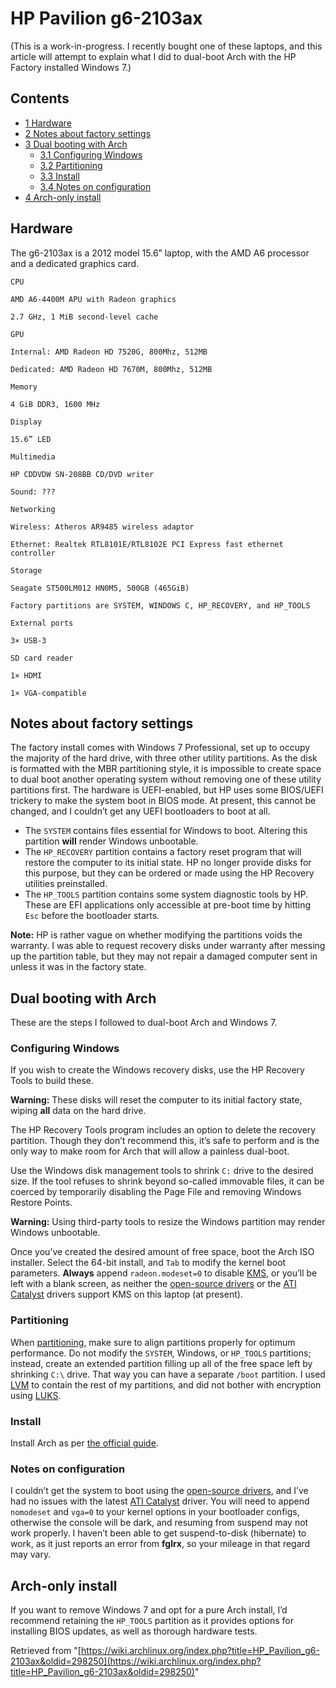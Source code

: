 # HP Pavilion g6-2103ax

(This is a work-in-progress. I recently bought one of these laptops, and this article will attempt to explain what I did to dual-boot Arch with the HP Factory installed Windows 7.)

## Contents

*   [1 Hardware](#Hardware)
*   [2 Notes about factory settings](#Notes_about_factory_settings)
*   [3 Dual booting with Arch](#Dual_booting_with_Arch)
    *   [3.1 Configuring Windows](#Configuring_Windows)
    *   [3.2 Partitioning](#Partitioning)
    *   [3.3 Install](#Install)
    *   [3.4 Notes on configuration](#Notes_on_configuration)
*   [4 Arch-only install](#Arch-only_install)

## Hardware

The g6-2103ax is a 2012 model 15.6” laptop, with the AMD A6 processor and a dedicated graphics card.

	CPU

	AMD A6-4400M APU with Radeon graphics

	2.7 GHz, 1 MiB second-level cache

	GPU

	Internal: AMD Radeon HD 7520G, 800Mhz, 512MB

	Dedicated: AMD Radeon HD 7670M, 800Mhz, 512MB

	Memory

	4 GiB DDR3, 1600 MHz

	Display

	15.6” LED

	Multimedia

	HP CDDVDW SN-208BB CD/DVD writer

	Sound: ???

	Networking

	Wireless: Atheros AR9485 wireless adaptor

	Ethernet: Realtek RTL8101E/RTL8102E PCI Express fast ethernet controller

	Storage

	Seagate ST500LM012 HN0M5, 500GB (465GiB)

	Factory partitions are SYSTEM, WINDOWS C, HP_RECOVERY, and HP_TOOLS

	External ports

	3× USB-3

	SD card reader

	1× HDMI

	1× VGA-compatible

## Notes about factory settings

The factory install comes with Windows 7 Professional, set up to occupy the majority of the hard drive, with three other utility partitions. As the disk is formatted with the MBR partitioning style, it is impossible to create space to dual boot another operating system without removing one of these utility partitions first. The hardware is UEFI-enabled, but HP uses some BIOS/UEFI trickery to make the system boot in BIOS mode. At present, this cannot be changed, and I couldn’t get any UEFI bootloaders to boot at all.

*   The `SYSTEM` contains files essential for Windows to boot. Altering this partition **will** render Windows unbootable.
*   The `HP_RECOVERY` partition contains a factory reset program that will restore the computer to its initial state. HP no longer provide disks for this purpose, but they can be ordered or made using the HP Recovery utilities preinstalled.
*   The `HP_TOOLS` partition contains some system diagnostic tools by HP. These are EFI applications only accessible at pre-boot time by hitting `Esc` before the bootloader starts.

**Note:** HP is rather vague on whether modifying the partitions voids the warranty. I was able to request recovery disks under warranty after messing up the partition table, but they may not repair a damaged computer sent in unless it was in the factory state.

## Dual booting with Arch

These are the steps I followed to dual-boot Arch and Windows 7\.

### Configuring Windows

If you wish to create the Windows recovery disks, use the HP Recovery Tools to build these.

**Warning:** These disks will reset the computer to its initial factory state, wiping **all** data on the hard drive.

The HP Recovery Tools program includes an option to delete the recovery partition. Though they don’t recommend this, it’s safe to perform and is the only way to make room for Arch that will allow a painless dual-boot.

Use the Windows disk management tools to shrink `C:` drive to the desired size. If the tool refuses to shrink beyond so-called immovable files, it can be coerced by temporarily disabling the Page File and removing Windows Restore Points.

**Warning:** Using third-party tools to resize the Windows partition may render Windows unbootable.

Once you’ve created the desired amount of free space, boot the Arch ISO installer. Select the 64-bit install, and `Tab` to modify the kernel boot parameters. **Always** append `radeon.modeset=0` to disable [KMS](/index.php/KMS "KMS"), or you’ll be left with a blank screen, as neither the [open-source drivers](/index.php/ATI "ATI") or the [ATI Catalyst](/index.php/ATI_Catalyst "ATI Catalyst") drivers support KMS on this laptop (at present).

### Partitioning

When [partitioning](/index.php/Partitioning "Partitioning"), make sure to align partitions properly for optimum performance. Do not modify the `SYSTEM`, Windows, or `HP_TOOLS` partitions; instead, create an extended partition filling up all of the free space left by shrinking `C:\` drive. That way you can have a separate `/boot` partition. I used [LVM](/index.php/LVM "LVM") to contain the rest of my partitions, and did not bother with encryption using [LUKS](/index.php/LUKS "LUKS").

### Install

Install Arch as per [the official guide](/index.php/Installation_guide "Installation guide").

### Notes on configuration

I couldn’t get the system to boot using the [open-source drivers](/index.php/ATI "ATI"), and I’ve had no issues with the latest [ATI Catalyst](/index.php/ATI_Catalyst "ATI Catalyst") driver. You will need to append `nomodeset` and `vga=0` to your kernel options in your bootloader configs, otherwise the console will be dark, and resuming from suspend may not work properly. I haven’t been able to get suspend-to-disk (hibernate) to work, as it just reports an error from **fglrx**, so your mileage in that regard may vary.

## Arch-only install

If you want to remove Windows 7 and opt for a pure Arch install, I’d recommend retaining the `HP_TOOLS` partition as it provides options for installing BIOS updates, as well as thorough hardware tests.

Retrieved from "[https://wiki.archlinux.org/index.php?title=HP_Pavilion_g6-2103ax&oldid=298250](https://wiki.archlinux.org/index.php?title=HP_Pavilion_g6-2103ax&oldid=298250)"